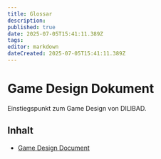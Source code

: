 ```yaml
---
title: Glossar
description:
published: true
date: 2025-07-05T15:41:11.389Z
tags:
editor: markdown
dateCreated: 2025-07-05T15:41:11.389Z
---
```


# Game Design Dokument

Einstiegspunkt zum Game Design von DILIBAD.

## Inhalt
- [Game Design Document](GameDesignDocument.md)
